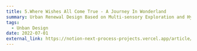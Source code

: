 ```yaml
---
title: 5.Where Wishes All Come True - A Journey In Wonderland
summary: Urban Renewal Design Based on Multi-sensory Exploration and Hydro-Urban Interplay
tags:
  - Unban Design
date: 2022-07-01
external_link: https://notion-next-process-projects.vercel.app/article/Journey?theme=plog
---
```

